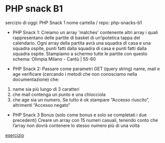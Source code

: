 PHP snack B1
============

sercizio di oggi: PHP Snack 1
nome cartella / repo: php-snacks-b1

* PHP Snack 1:
Creiamo un array 'matches' contenente altri array i quali rappresentano delle partite di basket di un’ipotetica tappa del calendario.
Ogni array della partita avrà una squadra di casa e una squadra ospite, punti fatti dalla squadra di casa e punti fatti dalla squadra ospite.
Stampiamo a schermo tutte le partite con questo schema:
Olimpia Milano - Cantù | 55-60

* PHP Snack 2:
Passare come parametri GET (query string) name, mail e age
verificare (cercando i metodi che non
conosciamo nella documentazione) che:
1. name sia più lungo di 3 caratteri
2. che mail contenga un punto e una chiocciola
3. che age sia un numero.
Se tutto è ok stampare “Accesso riuscito”, altrimenti “Accesso negato”

* PHP Snack 3 Bonus (solo come bonus e solo se completati i due precedenti)
Creare un array con 15 numeri casuali, tenendo conto che l’array non dovrà contenere lo stesso numero più di una volta



[esercizio](http://casaalmada.hostinggratis.it/PHP/php_snack_b1/?name=Manuel&age=40&email=mdg@tiscali.it)